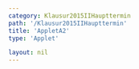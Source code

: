 ```yaml
---
category: Klausur2015IIHaupttermin
path: '/Klausur2015IIHaupttermin'
title: 'AppletA2'
type: 'Applet'

layout: nil
---
```

<script type="text/javascript" src="https://cdnjs.cloudflare.com/ajax/libs/jsxgraph/0.99.7/jsxgraphcore.js"></script>
<link type="text/css" href="https://cdnjs.cloudflare.com/ajax/libs/jsxgraph/0.99.6/jsxgraph.css"><link rel="stylesheet" type="text/css" href="//cdnjs.cloudflare.com/ajax/libs/jsxgraph/0.99.7/jsxgraph.css" />
<div id="40152" class="jxgbox" style="width:500px; height:500px">
<script type="text/javascript">
(function(){
 var board = JXG.JSXGraph.initBoard('40152', {
                boundingbox: [-15, 15, 15, -15],
                axis: true
                
            });
              
var f = x=>-0.25*Math.pow(x-3,2)-2.5;
var p = board.create('functiongraph', [f], {strokecolor:'black', strokeWidth:3});

var gf = x=>-0.5*x+4;
var g = board.create('functiongraph', [gf], {strokecolor:'black', strokeWidth:3});

var D = board.create('glider', [p], {name:'D', color:'orange', label:{fontsize:16, position:'bot'}, size:2});
var A = board.create('point', [function(){return D.X()}, function(){return -0.5*D.X()+4}], {name:'A', label:{fontsize:16, position:'bot'}, size:2});
var B = board.create('point', [function(){return A.X()-(A.Y()-D.Y())*1.5}, function(){return A.Y()}], {label:{fontsize:16, position:'bot'}, size:2});
var C = board.create('point', [function(){return A.X()-(A.Y()-D.Y())*1.5}, function(){return D.Y()}], {label:{fontsize:16, position:'bot'}, size:2});

var AB = board.create('line', [A,B], {straightFirst:false, straightLast:false});
var AD = board.create('line', [A,D], {straightFirst:false, straightLast:false});
var CD = board.create('line', [C,D], {straightFirst:false, straightLast:false});
var CB = board.create('line', [C,B], {straightFirst:false, straightLast:false});
board.create('polygon', [A,B,C,D]);

board.create('text', [2, 7, function(){return '|<span style="border-top:1px solid">AD</span>| ='+Math.round(A.Y()-D.Y())+' LE'}], {fontsize: 18, fixed:true});


board.create('text', [2,9,function(){return 'U= '+Math.round(100*(A.Y()-D.Y())*2+(D.X()-C.X())*2)/100+' LE'}], {fontsize: 18, fixed:true})


board.create('text', [2,10,function(){return 'A= '+Math.round((A.Y()-D.Y())*(A.X()-B.X()))+' FE'}], {fontsize: 18, fixed:true})


board.create('text', [-8,12,'M II 2015 HT A 2'], {fontsize: 18, fixed:true});
})();
  
  </script>
  </div>
